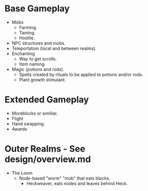 # Base Gameplay
* Mobs
	* Farming.
	* Taming.
	* Hostile.
* NPC structures and mobs.
* Teleportation (local and between realms).
* Enchanting
	* Way to get scrolls.
	* Item naming.
* Magic (potions and rods).
	* Spells created by rituals to be applied to potions and/or rods.
	* Plant growth stimulant.

# Extended Gameplay
* Moreblocks or similiar.
* Flight
* Hand swapping.
* Awards

# Outer Realms - See design/overview.md
* The Loom
	* Node-based "worm" "mob" that eats blocks.
		* Heckweaver, eats nodes and leaves behind Heck.
